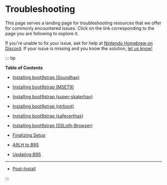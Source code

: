# Troubleshooting

This page serves a landing page for troubleshooting resources that we offer for commonly encountered issues. Click on the link corresponding to the page you are following to explore it.

If you're unable to fix your issue, ask for help at [Nintendo Homebrew on Discord](https://discord.gg/MWxPgEp). If your issue is missing and you know the solution, [let us know!](https://github.com/hacks-guide/Guide_3DS/issues)

::: tip

**Table of Contents**

* [Installing boot9strap (Soundhax)](troubleshooting-soundhax)
* [Installing boot9strap (MSET9)](troubleshooting-mset9)
* [Installing boot9strap (super-skaterhax)](troubleshooting-super-skaterhax)
* [Installing boot9strap (ntrboot)](troubleshooting-ntrboot)
* [Installing boot9strap (safecerthax)](troubleshooting-safecerthax)
* [Installing boot9strap (SSLoth-Browser)](troubleshooting-ssloth-browser)
* [Finalizing Setup](troubleshooting-finalizing-setup)

* [A9LH to B9S](troubleshooting-a9lh-to-b9s)
* [Updating B9S](troubleshooting-updating-b9s)

---

* [Post-Install](troubleshooting-post-install)

:::
